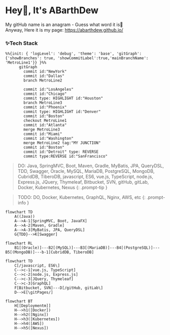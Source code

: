# Hey👋, It's ABarthDew
My gitHub name is an anagram - Guess what word it is🤣   
Anyway, Here it is my page: https://abarthdew.github.io/

### ✨Tech Stack
```mermaid
%%{init: { 'logLevel': 'debug', 'theme': 'base', 'gitGraph': {'showBranches': true, 'showCommitLabel':true,'mainBranchName': 'MetroLine1'}} }%%
      gitGraph
        commit id:"NewYork"
        commit id:"Dallas"
        branch MetroLine2
        
        commit id:"LosAngeles"
        commit id:"Chicago"
        commit type: HIGHLIGHT id:"Houston"
        branch MetroLine3
        commit id:"Phoenix"
        commit type: HIGHLIGHT id:"Denver"
        commit id:"Boston"
        checkout MetroLine1
        commit id:"Atlanta"
        merge MetroLine3
        commit id:"Miami"
        commit id:"Washington"
        merge MetroLine2 tag:"MY JUNCTION"
        commit id:"Boston"
        commit id:"Detroit" type: REVERSE
        commit type:REVERSE id:"SanFrancisco"
```




> DO: Java, SpringMVC, Boot, Maven, Gradle, MyBatis, JPA, QueryDSL, TDD, Swagger, Oracle, MySQL, MariaDB, PostgreSQL, MongoDB, CubridDB, TiberoDB, javascript, ES6, vue.js, TypeScript, node.js, Express.js, JQuery, Thymeleaf, Bitbucket, SVN, gitHub, gitLab, Docker, Kubernetes, Nexus
{: .prompt-tip }
   
> TODO: DO, Docker, Kubernetes, GraphQL, Nginx, AWS, etc
{: .prompt-info }

```mermaid
flowchart TD
    A((Java))
    A-->A-1[SpringMVC, Boot, JavaFX]
    A-->A-2[Maven, Gradle]
    A-->A-3[MyBatis, JPA, QueryDSL]
    G{TDD}-->K[Swagger]
```  
   
```mermaid
flowchart RL
    B1[(Oracle)]---B2[(MySQL)]---B3[(MariaDB)]---B4[(PostgreSQL)]---B5[(MongoDB)]---b-1[CubridDB, TiberoDB]
```
   
```mermaid
flowchart TD
    C[/javascript, ES6\]
    C-->c-1[vue.js, TypeScript]
    C-->c-2[node.js, Express.js]
    C-->c-3[JQuery, Thymeleaf]
    C-->c-3[GraphQL]
    F[Bitbucket, SVN]---D[/gitHub, gitLab\]
    D-->E[\gitPages/]
```
   
```mermaid
flowchart BT
    H[[Deploymentm]]
    H-->h1([Docker])
    H-->h2([Nginx])
    H-->h3([Kubernetes])
    H-->h4([AWS])
    H-->h5([Nexus])
```
